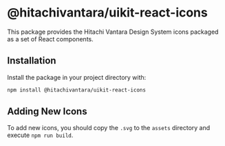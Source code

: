 # @hitachivantara/uikit-react-icons

This package provides the Hitachi Vantara Design System icons packaged as a set of React components.

## Installation

Install the package in your project directory with:

```sh
npm install @hitachivantara/uikit-react-icons
```

## Adding New Icons

To add new icons, you should copy the `.svg` to the `assets` directory and execute `npm run build`.
